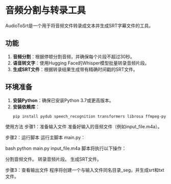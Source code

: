 # 音频分割与转录工具

AudioToSrt是一个用于将音频文件转录成文本并生成SRT字幕文件的工具。

## 功能

1. **音频分割**：根据停顿分割音频，并确保每个片段不超过30秒。
2. **语音转文字**：使用Hugging Face的Whisper模型批量转录音频片段。
3. **生成SRT文件**：根据转录结果生成带有精确时间戳的SRT文件。

## 环境准备

1. **安装Python**：确保已安装Python 3.7或更高版本。
2. **安装依赖库**：
   ```bash
   pip install pydub speech_recognition transformers librosa ffmpeg-python

使用方法
步骤1：准备输入文件
准备好输入的音频文件（例如input_file.m4a）。

步骤2：运行脚本
运行主脚本 main.py：

bash
python main.py input_file.m4a
脚本将执行以下操作：

分割音频文件。
转录音频片段。
生成SRT文件。

步骤3：查看输出文件
程序将创建一个与输入文件同名目录_seg，并生成srt和txt文件。